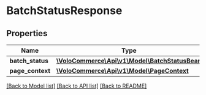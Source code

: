 # BatchStatusResponse

## Properties
Name | Type | Description | Notes
------------ | ------------- | ------------- | -------------
**batch_status** | [**\VoloCommerce\Api\v1\Model\BatchStatusBean**](BatchStatusBean.md) |  | [optional] 
**page_context** | [**\VoloCommerce\Api\v1\Model\PageContext**](PageContext.md) |  | [optional] 

[[Back to Model list]](../README.md#documentation-for-models) [[Back to API list]](../README.md#documentation-for-api-endpoints) [[Back to README]](../README.md)



